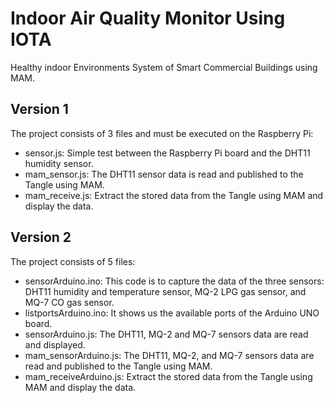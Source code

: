 # Indoor Air Quality Monitor Using IOTA

Healthy indoor Environments System of Smart Commercial Buildings using MAM.

## Version 1

The project consists of 3 files and must be executed on the Raspberry Pi:
- sensor.js: Simple test between the Raspberry Pi board and the DHT11 humidity sensor. 
- mam_sensor.js: The DHT11 sensor data is read and published to the Tangle using MAM.
- mam_receive.js: Extract the stored data from the Tangle using MAM and display the data.

## Version 2

The project consists of 5 files:
- sensorArduino.ino: This code is to capture the data of the three sensors: DHT11 humidity and temperature sensor, MQ-2 LPG gas sensor, and MQ-7 CO gas sensor.
- listportsArduino.ino: It shows us the available ports of the Arduino UNO board.
- sensorArduino.js: The DHT11, MQ-2 and MQ-7 sensors data are read and displayed.
- mam_sensorArduino.js: The DHT11, MQ-2, and MQ-7 sensors data are read and published to the Tangle using MAM.
- mam_receiveArduino.js: Extract the stored data from the Tangle using MAM and display the data.



